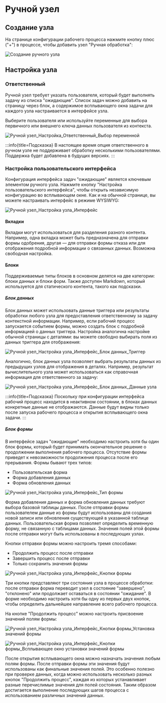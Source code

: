 # Ручной узел

## Создание узла

На странице конфигурации рабочего процесса нажмите кнопку плюс ("+") в процессе, чтобы добавить узел "Ручная обработка":

![Создание ручного узла](https://static-docs.nocobase.com/4dd259f1aceeaf9b825abb4b257df909.png)

## Настройка узла

### Ответственный

Ручной узел требует указать пользователя, который будет выполнять задачу из списка "ожидающие". Список задач можно добавить на страницу через блок, а содержимое всплывающего окна задачи для каждого узла настраивается в интерфейсе узла.

Выберите пользователя или используйте переменные для выбора первичного или внешнего ключа данных пользователя из контекста.

![Ручной узел_Настройка_Ответственный_Выбор переменной](https://static-docs.nocobase.com/22fbca3b8e21fda3a831019037001445.png)

:::info{title=Подсказка}
В настоящее время опция ответственного в ручном узле не поддерживает обработку несколькими пользователями. Поддержка будет добавлена в будущих версиях.
:::

### Настройка пользовательского интерфейса

Конфигурация интерфейса задач "ожидающие" является ключевым элементом ручного узла. Нажмите кнопку "Настройка пользовательского интерфейса", чтобы открыть независимую конфигурацию во всплывающем окне. Как и на обычной странице, вы можете настраивать интерфейс в режиме WYSIWYG:

![Ручной узел_Настройка узла_Интерфейс](https://static-docs.nocobase.com/fd360168c879743cf22d57440cd2590f.png)

#### Вкладки

Вкладки могут использоваться для разделения разного контента. Например, одна вкладка может быть предназначена для отправки формы одобрения, другая — для отправки формы отказа или для отображения подробной информации о связанных данных. Возможна свободная настройка.

#### Блоки

Поддерживаемые типы блоков в основном делятся на две категории: блоки данных и блоки форм. Также доступен Markdown, который используется для статического контента, такого как подсказки.

##### Блок данных

Блок данных может использовать данные триггера или результаты обработки любого узла для предоставления ответственному за задачу контекстной информации. Например, если рабочий процесс запускается событием формы, можно создать блок с подробной информацией о данных триггера. Настройка аналогична настройке обычной страницы с деталями: вы можете свободно выбирать поля из данных триггера для отображения:

![Ручной узел_Настройка узла_Интерфейс_Блок данных_Триггер](https://static-docs.nocobase.com/675c3e58a1a4f45db310a72c2d0a404c.png)

Аналогично, блок данных узла позволяет выбрать результаты данных из предыдущих узлов для отображения в деталях. Например, результат вычислительного узла может использоваться как справочная информация для ответственного за задачу:

![Ручной узел_Настройка узла_Интерфейс_Блок данных_Данные узла](https://static-docs.nocobase.com/a583e26e508e954b47e5ddff80d998c4.png)

:::info{title=Подсказка}
Поскольку при конфигурации интерфейса рабочий процесс находится в неактивном состоянии, в блоках данных конкретные данные не отображаются. Данные будут видны только после запуска рабочего процесса и открытия всплывающего окна задачи.
:::

##### Блок формы

В интерфейсе задач "ожидающие" необходимо настроить хотя бы один блок формы, который будет принимать окончательное решение о продолжении выполнения рабочего процесса. Отсутствие формы приведет к невозможности продолжения процесса после его прерывания. Формы бывают трех типов:

- Пользовательская форма
- Форма добавления данных
- Форма обновления данных

![Ручной узел_Настройка узла_Интерфейс_Тип формы](https://static-docs.nocobase.com/2d068f3012ab07e32a265405492104a8.png)

Форма добавления данных и форма обновления данных требуют выбора базовой таблицы данных. После отправки формы пользователем данные из формы будут использованы для создания новой записи или обновления существующей в указанной таблице данных. Пользовательская форма позволяет определить временную форму, не связанную с таблицами данных. Значения полей этой формы после отправки могут быть использованы в последующих узлах.

Кнопки отправки формы можно настроить тремя способами:

- Продолжить процесс после отправки
- Завершить процесс после отправки
- Только сохранить значения формы

![Ручной узел_Настройка узла_Интерфейс_Кнопки формы](https://static-docs.nocobase.com/6b45995b14152e85a821dff6f6e3189a.png)

Три кнопки представляют три состояния узла в процессе обработки: после отправки форма переводит узел в состояние "завершено", "отклонено" или продолжает оставаться в состоянии "ожидание". В форме необходимо настроить хотя бы одну из первых двух кнопок, чтобы определить дальнейшее направление всего рабочего процесса.

На кнопке "Продолжить процесс" можно настроить присвоение значений полям формы:

![Ручной узел_Настройка узла_Интерфейс_Кнопки формы_Установка значений формы](https://static-docs.nocobase.com/2cec2d4e2957f068877e616dec3b56dd.png)

![Ручной узел_Настройка узла_Интерфейс_Кнопки формы_Всплывающее окно установки значений формы](https://static-docs.nocobase.com/5ff51b60c76cdb76e6f1cc95dc3d8640.png)

После открытия всплывающего окна можно назначать значения любым полям формы. После отправки формы эти значения будут использованы как финальные значения полей. Это особенно полезно при проверке данных, когда можно использовать несколько разных кнопок "Продолжить процесс", каждая из которых устанавливает разные перечислимые значения для полей состояния. Таким образом достигается выполнение последующих шагов процесса с использованием различных значений данных.

